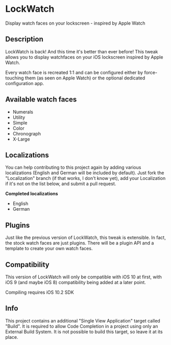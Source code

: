 # LockWatch
Display watch faces on your lockscreen - inspired by Apple Watch

## Description
LockWatch is back! And this time it's better than ever before! This tweak allows you to display watchfaces on your iOS lockscreen inspired by Apple Watch.

Every watch face is recreated 1:1 and can be configured either by force-touching them (as seen on Apple Watch) or the optional dedicated configuration app.

## Available watch faces
* Numerals 
* Utility 
* Simple 
* Color 
* Chronograph
* X-Large

## Localizations
You can help contributing to this project again by adding various localizations (English and German will be included by default). Just fork the "Localization" branch (if that works, I don't know yet), add your Localization if it's not on the list below, and submit a pull request.

**Completed localizations**

* English 
* German

## Plugins
Just like the previous version of LockWatch, this tweak is extensible. In fact, the stock watch faces are just plugins. There will be a plugin API and a template to create your own watch faces.

## Compatibility
This version of LockWatch will only be compatible with iOS 10 at first, with iOS 9 (and maybe iOS 8) compatibility being added at a later point.

Compiling requires iOS 10.2 SDK

## Info
This project contains an additional "Single View Application" target called "Build". It is required to allow Code Completion in a project using only an External Build System. It is not possible to build this target, so leave it at its place.
